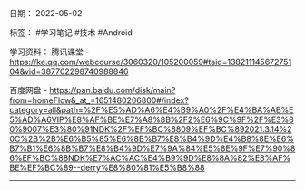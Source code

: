 日期： 2022-05-02

标签： #学习笔记 #技术 #Android 

学习资料： 
腾讯课堂 - https://ke.qq.com/webcourse/3060320/105200059#taid=13821114567275104&vid=387702298740988846

百度网盘 - https://pan.baidu.com/disk/main?from=homeFlow&_at_=1651480206800#/index?category=all&path=%2F%E5%AD%A6%E4%B9%A0%2F%E4%BA%AB%E5%AD%A6VIP%E8%AF%BE%E7%A8%8B%2F2%E6%9C%9F%2F%E3%80%9007%E3%80%91NDK%2F%EF%BC%8809%EF%BC%892021.3.14%20C%2B%2B%E6%B5%85%E6%8B%B7%E8%B4%9D%E4%B8%8E%E6%B7%B1%E6%8B%B7%E8%B4%9D%E7%9A%84%E5%8E%9F%E7%90%86%EF%BC%88NDK%E7%AC%AC%E4%B9%9D%E8%8A%82%E8%AF%BE%EF%BC%89--derry%E8%80%81%E5%B8%88

---
<br>

